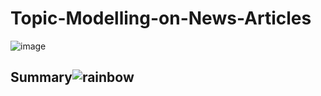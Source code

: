# Topic-Modelling-on-News-Articles

![image](https://user-images.githubusercontent.com/102039796/216664207-92fd792f-2207-4fe1-948c-767fdf258e12.png)

## Summary![rainbow](https://user-images.githubusercontent.com/102039796/216665284-9f6c1442-64b3-467c-b1d7-500a5e47da06.png)

